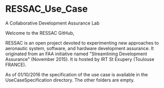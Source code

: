 # RESSAC_Use_Case
A Collaborative Development Assurance Lab

Welcome to the RESSAC GitHub,

RESSAC is an open project devoted to experimenting new approaches to aeronautic system, software, and hardware development assurance.
It originated from an FAA initiative named "Streamlining Development Assurance" (November 2015).
It is hosted by IRT St Exupery (Toulouse FRANCE).

As of 01/10/2016 the specification of the use case is available in the UseCaseSpecification directory.
The other folders are empty.
